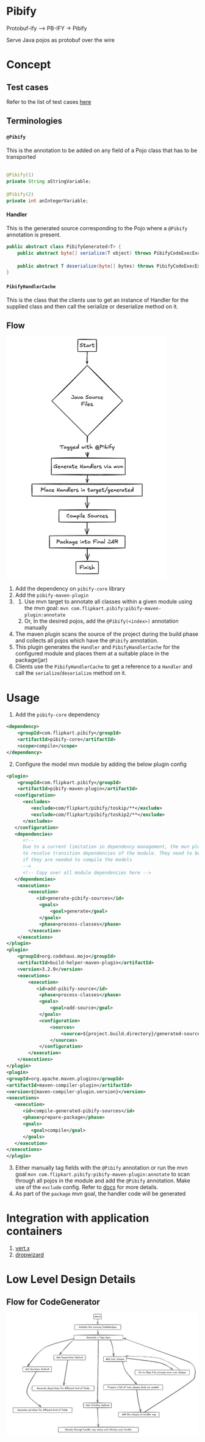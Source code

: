 # Pibify

Protobuf-ify --> PB-IFY -> Pibify

Serve Java pojos as protobuf over the wire

# Concept

## Test cases

Refer to the list of test cases [here](pibify-core/src/main/java/com/flipkart/pibify/serde/serde.md)

## Terminologies

#### `@Pibify`
This is the annotation to be added on any field of a Pojo class that has to be transported

```java

@Pibify(1)
private String aStringVariable;

@Pibify(2)
private int anIntegerVariable;
```

#### Handler
This is the generated source corresponding to the Pojo where a `@Pibify` annotation is present.

```java
public abstract class PibifyGenerated<T> {
    public abstract byte[] serialize(T object) throws PibifyCodeExecException;

    public abstract T deserialize(byte[] bytes) throws PibifyCodeExecException;
}
```

#### `PibifyHandlerCache`
This is the class that the clients use to get an instance of Handler for the supplied class and then call the serialize or deserialize method on it.

## Flow

![img.png](flow.png)

1. Add the dependency on `pibify-core` library
2. Add the `pibify-maven-plugin`
2.
   1. Use mvn target to annotate all classes within a given module using the mvn goal:
      `mvn com.flipkart.pibify:pibify-maven-plugin:annotate`
   1. Or, In the desired pojos, add the `@Pibify(<index>)` annotation manually
3. The maven plugin scans the source of the project during the build phase and collects all pojos which have the
   `@Pibify` annotation.
4. This plugin generates the `Handler` and `PibifyHandlerCache` for the configured module and places them at a suitable place in the package(jar)
5. Clients use the `PibifyHandlerCache` to get a reference to a `Handler` and call the `serialize`/`deserialize` method
   on it.


# Usage
1. Add the `pibify-core` dependency
```xml
<dependency>
    <groupId>com.flipkart.pibify</groupId>
    <artifactId>pibify-core</artifactId>
    <scope>compile</scope>
</dependency>

```
2. Configure the model mvn module by adding the below plugin config
```xml
<plugin>
    <groupId>com.flipkart.pibify</groupId>
    <artifactId>pibify-maven-plugin</artifactId>
   <configuration>
      <excludes>
         <exclude>com/flipkart/pibify/toskip/**</exclude>
         <exclude>com/flipkart/pibify/toskip2/**</exclude>
      </excludes>
   </configuration>
   <dependencies>
      <!-- 
      Due to a current limitation in dependency management, the mvn plugin will not be able 
      to resolve transition dependencies of the module. They need to be copied over explicitly, 
      if they are needed to compile the models   
      -->
      <!-- Copy over all module dependencies here -->
   </dependencies>
    <executions>
        <execution>
           <id>generate-pibify-sources</id>
            <goals>
                <goal>generate</goal>
            </goals>
            <phase>process-classes</phase>
        </execution>
    </executions>
</plugin>
<plugin>
    <groupId>org.codehaus.mojo</groupId>
    <artifactId>build-helper-maven-plugin</artifactId>
    <version>3.2.0</version>
    <executions>
        <execution>
           <id>add-pibify-source</id>
            <phase>process-classes</phase>
            <goals>
                <goal>add-source</goal>
            </goals>
            <configuration>
                <sources>
                    <source>${project.build.directory}/generated-sources/pibify</source>
                </sources>
            </configuration>
        </execution>
    </executions>
</plugin>
<plugin>
<groupId>org.apache.maven.plugins</groupId>
<artifactId>maven-compiler-plugin</artifactId>
<version>${maven-compiler-plugin.version}</version>
<executions>
   <execution>
      <id>compile-generated-pibify-sources</id>
      <phase>prepare-package</phase>
      <goals>
         <goal>compile</goal>
      </goals>
   </execution>
</executions>
</plugin>
```

3. Either manually tag fields with the `@Pibify` annotation or run the mvn goal
   `mvn com.flipkart.pibify:pibify-maven-plugin:annotate` to scan through all pojos in the module and add the `@Pibify`
   annotation. Make use of the `exclude` config. Refer
   to [docs](https://maven.apache.org/plugins/maven-resources-plugin/examples/include-exclude.html) for more details.
4. As part of the `package` mvn goal, the handler code will be generated

# Integration with application containers

1. [vert.x](vertx.md)
2. [dropwizard](dropwizard.md)

# Low Level Design Details

## Flow for CodeGenerator

![img_1.png](codegenflow.png)
